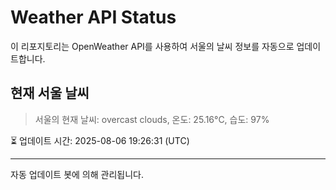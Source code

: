 
# Weather API Status

이 리포지토리는 OpenWeather API를 사용하여 서울의 날씨 정보를 자동으로 업데이트합니다.

## 현재 서울 날씨
> 서울의 현재 날씨: overcast clouds, 온도: 25.16°C, 습도: 97%

⏳ 업데이트 시간: 2025-08-06 19:26:31 (UTC)

---
자동 업데이트 봇에 의해 관리됩니다.
